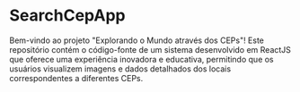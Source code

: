 # SearchCepApp
Bem-vindo ao projeto "Explorando o Mundo através dos CEPs"! Este repositório contém o código-fonte de um sistema desenvolvido em ReactJS que oferece uma experiência inovadora e educativa, permitindo que os usuários visualizem imagens e dados detalhados dos locais correspondentes a diferentes CEPs.
